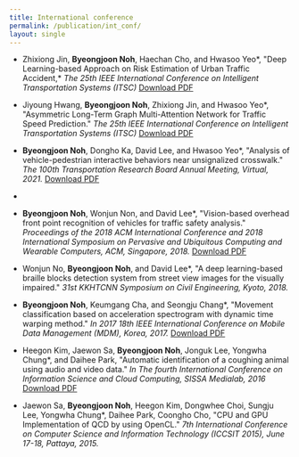```yaml
---
title: International conference
permalink: /publication/int_conf/
layout: single
---
```


- Zhixiong Jin, **Byeongjoon Noh**, Haechan Cho, and Hwasoo Yeo\*, "Deep Learning-based Approach on Risk Estimation of Urban Traffic Accident,* *The 25th IEEE International Conference on Intelligent Transportation Systems (ITSC)* [Download PDF](/assets/papers/int_conf/2022_itsc1.pdf)  

- Jiyoung Hwang, **Byeongjoon Noh**, Zhixiong Jin, and Hwasoo Yeo\*, "Asymmetric Long-Term Graph Multi-Attention Network for Traffic Speed Prediction." *The 25th IEEE International Conference on Intelligent Transportation Systems (ITSC)* [Download PDF](/assets/papers/int_conf/2022_itsc2.pdf)  

- **Byeongjoon Noh**, Dongho Ka, David Lee, and Hwasoo Yeo\*, "Analysis of vehicle-pedestrian interactive behaviors near unsignalized crosswalk." *The 100th Transportation Research Board Annual Meeting, Virtual, 2021.* [Download PDF](/assets/papers/int_conf/2019_trb.pdf)  
- 
- **Byeongjoon Noh**, Wonjun Non, and David Lee\*, "Vision-based overhead front point recognition of vehicles for traffic safety analysis." *Proceedings of the 2018 ACM International Conference and 2018 International Symposium on Pervasive and Ubiquitous Computing and Wearable Computers, ACM, Singapore, 2018.* [Download PDF](/assets/papers/int_conf/2018_acm.pdf)  

- Wonjun No, **Byeongjoon Noh**, and David Lee\*, "A deep learning-based braille blocks detection system from street view images for the visually impaired." *31st KKHTCNN Symposium on Civil Engineering, Kyoto, 2018.*   

- **Byeongjoon Noh**, Keumgang Cha, and Seongju Chang\*, "Movement classification based on acceleration spectrogram with dynamic time warping method." *In 2017 18th IEEE International Conference on Mobile Data Management (MDM), Korea, 2017.* [Download PDF](/assets/papers/int_conf/2018_mdm.pdf)  
  
- Heegon Kim, Jaewon Sa, **Byeongjoon Noh**, Jonguk Lee, Yongwha Chung\*, and Daihee Park, "Automatic identification of a coughing animal using audio and video data." *In The fourth International Conference on Information Science and Cloud Computing, SISSA Medialab, 2016* [Download PDF](/assets/papers/int_conf/2016_sissa.pdf)  

- Jaewon Sa, **Byeongjoon Noh**, Heegon Kim,  Dongwhee Choi, Sungju Lee, Yongwha Chung\*, Daihee Park, Coongho Cho, "CPU and GPU Implementation of QCD by using OpenCL." *7th International Conference on Computer Science and Information Technology (ICCSIT 2015), June 17-18, Pattaya, 2015.* 
